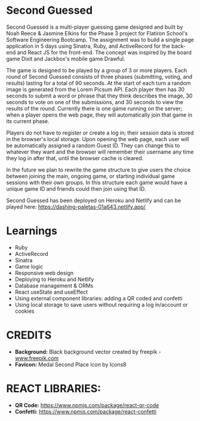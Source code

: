# Second Guessed
Second Guessed is a multi-player guessing game designed and built by Noah Reece & Jasmine Elkins for the Phase 3 project for Flatiron School's Software Engineering Bootcamp. The assignment was to build a single page application in 5 days using Sinatra, Ruby, and ActiveRecord for the back-end and React JS for the front-end. The concept was inspired by the board game Dixit and Jackbox's mobile game Drawful.

The game is designed to be played by a group of 3 or more players. Each round of Second Guessed consists of three phases (submitting, voting, and results) lasting for a total of 90 seconds. At the start of each turn a random image is generated from the Lorem Picsum API. Each player then has 30 seconds to submit a word or phrase that they think describes the image, 30 seconds to vote on one of the submissions, and 30 seconds to view the results of the round. Currently there is one game running on the server; when a player opens the web page, they will automatically join that game in its current phase.

Players do not have to register or create a log in; their session data is stored in the browser's local storage. Upon opening the web page, each user will be automatically assigned a random Guest ID. They can change this to whatever they want and the browser will remember their username any time they log in after that, until the browser cache is cleared.

In the future we plan to rewrite the game structure to give users the choice between joining the main, ongoing game, or starting individual game sessions with their own groups. In this structure each game would have a unique game ID and friends could then join using that ID.

Second Guessed has been deployed on Heroku and Netlify and can be played here: https://dashing-paletas-01a643.netlify.app/

# Learnings

- Ruby
- ActiveRecord
- Sinatra
- Game logic
- Responsive web design
- Deploying to Heroku and Netlify
- Database management & ORMs
- React useState and useEffect
- Using external component libraries: adding a QR coded and confetti
- Using local storage to save users without requiring a log in/account or cookies

# CREDITS
- **Background:** Black background vector created by freepik - www.freepik.com
- **Favicon:** Medal Second Place icon by Icons8

# REACT LIBRARIES:
- **QR Code:** https://www.npmjs.com/package/react-qr-code
- **Confetti:** https://www.npmjs.com/package/react-confetti

